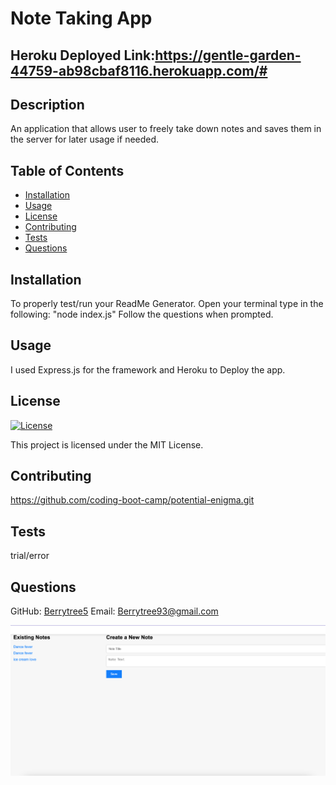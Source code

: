 # Note Taking App

## Heroku Deployed Link:https://gentle-garden-44759-ab98cbaf8116.herokuapp.com/#

## Description
An application that allows user to freely take down notes and saves them in the server for later usage if needed.

## Table of Contents
- [Installation](#installation)
- [Usage](#usage)
- [License](#license)
- [Contributing](#contributing)
- [Tests](#tests)
- [Questions](#questions)

## Installation
To properly test/run your ReadMe Generator.
Open your terminal
type in the following: "node index.js"
Follow the questions when prompted.

## Usage
I used Express.js for the framework and Heroku to Deploy the app.

## License
[![License](https://img.shields.io/badge/License-MIT-brightgreen.svg)](https://opensource.org/licenses/MIT)

This project is licensed under the MIT License.

## Contributing
https://github.com/coding-boot-camp/potential-enigma.git

## Tests
trial/error

## Questions
GitHub: [Berrytree5](https://github.com/Berrytree5)
Email: Berrytree93@gmail.com

![alt text describing image](/public/assets/Screen%20Shot%202023-10-20%20at%205.44.16%20PM.png)
